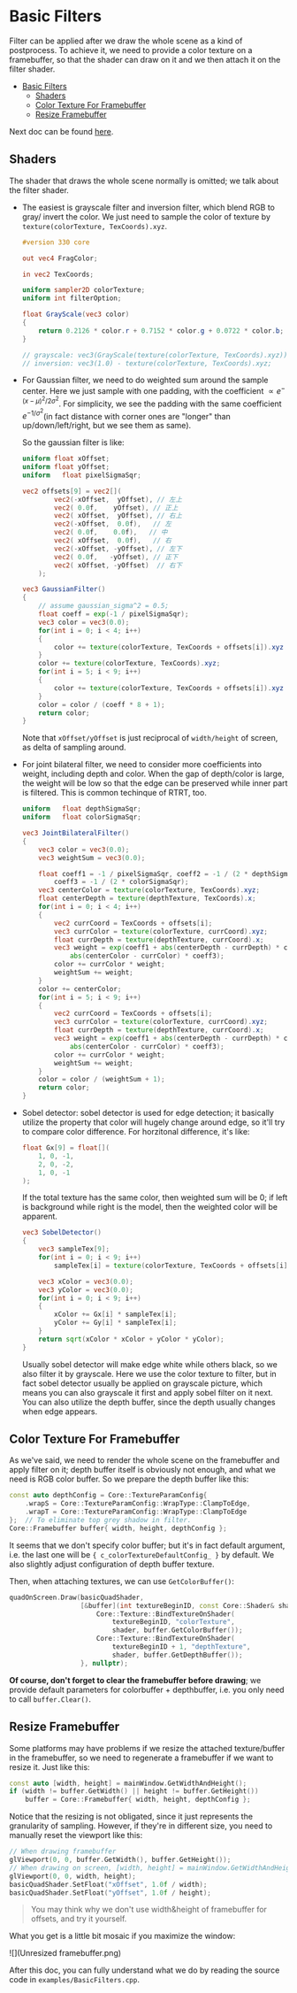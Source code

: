 # Basic Filters

Filter can be applied after we draw the whole scene as a kind of postprocess. To achieve it, we need to provide a color texture on a framebuffer, so that the shader can draw on it and we then attach it on the filter shader.

- [Basic Filters](#basic-filters)
  * [Shaders](#shaders)
  * [Color Texture For Framebuffer](#color-texture-for-framebuffer)
  * [Resize Framebuffer](#resize-framebuffer)

Next doc can be found [here](Skybox.md).

## Shaders

The shader that draws the whole scene normally is omitted; we talk about the filter shader.

+ The easiest is grayscale filter and inversion filter, which blend RGB to gray/ invert the color. We just need to sample the color of texture by `texture(colorTexture, TexCoords).xyz`.

  ```glsl
  #version 330 core
  
  out vec4 FragColor;
  
  in vec2 TexCoords;
  
  uniform sampler2D colorTexture;
  uniform int filterOption;
  
  float GrayScale(vec3 color)
  {
      return 0.2126 * color.r + 0.7152 * color.g + 0.0722 * color.b;
  }
  
  // grayscale: vec3(GrayScale(texture(colorTexture, TexCoords).xyz));
  // inversion: vec3(1.0) - texture(colorTexture, TexCoords).xyz;
  ```

+ For Gaussian filter, we need to do weighted sum around the sample center. Here we just sample with one padding, with the coefficient $\propto e^{-(x-\mu)^2/2\sigma^2}$. For simplicity, we see the padding with the same coefficient $e^{-1/\sigma^2}$(in fact distance with corner ones are "longer" than up/down/left/right, but we see them as same).

  So the gaussian filter is like:

  ```glsl
  uniform float xOffset;
  uniform float yOffset;
  uniform	float pixelSigmaSqr;
  
  vec2 offsets[9] = vec2[](
          vec2(-xOffset,  yOffset), // 左上
          vec2( 0.0f,    yOffset), // 正上
          vec2( xOffset,  yOffset), // 右上
          vec2(-xOffset,  0.0f),   // 左
          vec2( 0.0f,    0.0f),   // 中
          vec2( xOffset,  0.0f),   // 右
          vec2(-xOffset, -yOffset), // 左下
          vec2( 0.0f,   -yOffset), // 正下
          vec2( xOffset, -yOffset)  // 右下
      );
  
  vec3 GaussianFilter()
  {
      // assume gaussian_sigma^2 = 0.5;
      float coeff = exp(-1 / pixelSigmaSqr);
      vec3 color = vec3(0.0);
      for(int i = 0; i < 4; i++)
      {
          color += texture(colorTexture, TexCoords + offsets[i]).xyz * coeff;
      }
      color += texture(colorTexture, TexCoords).xyz;
      for(int i = 5; i < 9; i++)
      {
          color += texture(colorTexture, TexCoords + offsets[i]).xyz * coeff;
      }
      color = color / (coeff * 8 + 1);
      return color;
  }
  ```

  Note that `xOffset/yOffset` is just reciprocal of `width/height` of screen, as delta of sampling around.

+ For joint bilateral filter, we need to consider more coefficients into weight, including depth and color. When the gap of depth/color is large, the weight will be low so that the edge can be preserved while inner part is filtered. This is common techinque of RTRT, too.

  ```glsl
  uniform	float depthSigmaSqr;
  uniform	float colorSigmaSqr;
  
  vec3 JointBilateralFilter()
  {
      vec3 color = vec3(0.0);
      vec3 weightSum = vec3(0.0);
  
      float coeff1 = -1 / pixelSigmaSqr, coeff2 = -1 / (2 * depthSigmaSqr),
          coeff3 = -1 / (2 * colorSigmaSqr);
      vec3 centerColor = texture(colorTexture, TexCoords).xyz;
      float centerDepth = texture(depthTexture, TexCoords).x;
      for(int i = 0; i < 4; i++)
      {
          vec2 currCoord = TexCoords + offsets[i];
          vec3 currColor = texture(colorTexture, currCoord).xyz;
          float currDepth = texture(depthTexture, currCoord).x;
          vec3 weight = exp(coeff1 + abs(centerDepth - currDepth) * coeff2 + 
              abs(centerColor - currColor) * coeff3);
          color += currColor * weight;
          weightSum += weight;
      }
      color += centerColor;
      for(int i = 5; i < 9; i++)
      {
          vec2 currCoord = TexCoords + offsets[i];
          vec3 currColor = texture(colorTexture, currCoord).xyz;
          float currDepth = texture(depthTexture, currCoord).x;
          vec3 weight = exp(coeff1 + abs(centerDepth - currDepth) * coeff2 + 
              abs(centerColor - currColor) * coeff3);
          color += currColor * weight;
          weightSum += weight;
      }
      color = color / (weightSum + 1);
      return color;
  }
  ```

+ Sobel detector: sobel detector is used for edge detection; it basically utilize the property that color will hugely change around edge, so it'll try to compare color difference. For horzitonal difference, it's like:

  ```glsl
  float Gx[9] = float[](
      1, 0, -1,
      2, 0, -2,
      1, 0, -1
  );
  ```

  If the total texture has the same color, then weighted sum will be 0; if left is background while right is the model, then the weighted color will be apparent.

  ```glsl
  vec3 SobelDetector()
  {
      vec3 sampleTex[9];
      for(int i = 0; i < 9; i++)
          sampleTex[i] = texture(colorTexture, TexCoords + offsets[i]).xyz;
  
      vec3 xColor = vec3(0.0);
      vec3 yColor = vec3(0.0);
      for(int i = 0; i < 9; i++)
      {
          xColor += Gx[i] * sampleTex[i];
          yColor += Gy[i] * sampleTex[i];
      }
      return sqrt(xColor * xColor + yColor * yColor);
  }
  ```

  Usually sobel detector will make edge white while others black, so we also filter it by grayscale. Here we use the color texture to filter, but in fact sobel detector usually be applied on grayscale picture, which means you can also grayscale it first and apply sobel filter on it next. You can also utilize the depth buffer, since the depth usually changes when edge appears.

## Color Texture For Framebuffer

As we've said, we need to render the whole scene on the framebuffer and apply filter on it; depth buffer itself is obviously not enough, and what we need is RGB color buffer. So we prepare the depth buffer like this:

```c++
const auto depthConfig = Core::TextureParamConfig{
    .wrapS = Core::TextureParamConfig::WrapType::ClampToEdge,
    .wrapT = Core::TextureParamConfig::WrapType::ClampToEdge
};	// To eliminate top grey shadow in filter.
Core::Framebuffer buffer{ width, height, depthConfig };
```

It seems that we don't specify color buffer; but it's in fact default argument, i.e. the last one will be `{ c_colorTextureDefaultConfig_ }` by default. We also slightly adjust configuration of depth buffer texture.

Then, when attaching textures, we can use `GetColorBuffer()`:

```c++
quadOnScreen.Draw(basicQuadShader,
                  [&buffer](int textureBeginID, const Core::Shader& shader) {
                      Core::Texture::BindTextureOnShader(
                          textureBeginID, "colorTexture",
                          shader, buffer.GetColorBuffer());
                      Core::Texture::BindTextureOnShader(
                          textureBeginID + 1, "depthTexture",
                          shader, buffer.GetDepthBuffer());
                  }, nullptr);
```

**Of course, don't forget to clear the framebuffer before drawing**; we provide default parameters for colorbuffer + depthbuffer, i.e. you only need to call `buffer.Clear()`.

## Resize Framebuffer

Some platforms may have problems if we resize the attached texture/buffer in the framebuffer, so we need to regenerate a framebuffer if we want to resize it. Just like this:

```c++
const auto [width, height] = mainWindow.GetWidthAndHeight();
if (width != buffer.GetWidth() || height != buffer.GetHeight())
    buffer = Core::Framebuffer{ width, height, depthConfig };
```

Notice that the resizing is not obligated, since it just represents the granularity of sampling. However, if they're in different size, you need to manually reset the viewport like this:

```c++
// When drawing framebuffer
glViewport(0, 0, buffer.GetWidth(), buffer.GetHeight());
// When drawing on screen, [width, height] = mainWindow.GetWidthAndHeight();
glViewport(0, 0, width, height);
basicQuadShader.SetFloat("xOffset", 1.0f / width);
basicQuadShader.SetFloat("yOffset", 1.0f / height);
```

> You may think why we don't use width&height of framebuffer for offsets, and try it yourself.

What you get is a little bit mosaic if you maximize the window:

![](Unresized framebuffer.png)

After this doc, you can fully understand what we do by reading the source code in `examples/BasicFilters.cpp`.